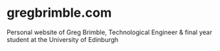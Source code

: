 # gregbrimble.com

Personal website of Greg Brimble, Technological Engineer & final year student at the University of Edinburgh
